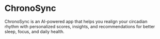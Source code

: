 # ChronoSync
ChronoSync is an AI-powered app that helps you realign your circadian rhythm with personalized scores, insights, and recommendations for better sleep, focus, and daily health.
